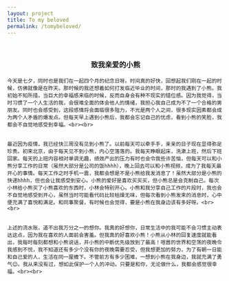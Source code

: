 ```yaml
---
layout: project
title: To my beloved
permalink: /tomybeloved/
---
```

<p align="center">
<br />
  <h3 align="center">致我亲爱的小熊</h3>
</p>

<style type="text/css">
img{text-align: center; margin: 0 auto;}
</style>


<body>
    <p style="text-align:justify; text-justify:inter-ideograph">
    
    今天是七夕，同时也是我们在一起四个月的纪念日呀。时间真的好快，回想起我们刚在一起的时候，仿佛就像是在昨天。那时候的我还想着如何打发临近毕业的时间，那时的我遇到了小熊。我初始不知所措，当巨大的幸福感来临的时候，反而自身会有种不现实的错位感。因为我觉得，当时习惯了一个人生活的我，会很难全面的体会他人的情绪，我担心我自己成为不了一个合格的男朋友。同时也会感受到，这段感情将会面临很多阻力，不光是两个人之间，很多现实因素都会成为两个人矛盾的爆发点。但每天早上遇到小熊后，我都会忘记自己的忧虑，看到小熊的笑脸，我都会不自觉地感受到幸福。<br><br>
    

    最近因为疫情，我已经快三周没有见到小熊了。以前每天可以牵手手，亲亲的日子现在显得弥足珍贵。初来北京，由于每天见不到小熊，内心空落落的。我每天睁眼起床，洗漱上班，然后下班回家。每天的上班内容相对单调无趣，绩效产出的压力有时也会令我些许苦恼，但每天可以和小熊分享工作的日常（虽然大部分是公司的饭hhhh），晚上回去可以和小熊视频，成为了我每天最开心的事情。每天工作之时手机一震，我都会想是不是小熊给我发消息了！虽然大部分是小熊的快递hhhh，但也会让我感受到安心。小熊的爱好是喜欢买买买，但小熊总是会克制自己。每次小林给小熊买了小熊喜欢的东西时，小林会特别开心。小熊和我分享自己工作的片段时，我也会不自觉地感受到开心，虽然当时可能看代码比较枯燥无味，但每次看到小熊发来的消息时，心中便充满了喜悦和满足。和同事聚餐，有时候也会觉得，要是小熊在我身边该有多好呀。<br><br>


    上述的流水账，道不出我万分之一的想你。我真的好想你，日常生活中的我可能不会习惯主动表达这点，因为我在喜欢的人面前会害羞。但我真的好喜欢小熊！小熊从小林的回复速度就能看出，我每时每刻都想和小熊说话，并小熊的中断优先级放到了最高！喧嚣的世界和空荡的夜晚令我感到不悦，我不知道还有多少个没有你的夜晚需要忍受，但我想更加的努力，为了有朝一日能和自己爱的人，生活在同一屋檐下。不管前方有多少困难，一想到小熊在我身边，我就充满了勇气😊。我从来没有过，想如此保护一个人的冲动。只要是和你，无论做什么，我都会感觉很幸福。<br><br>



</p>
</body>

